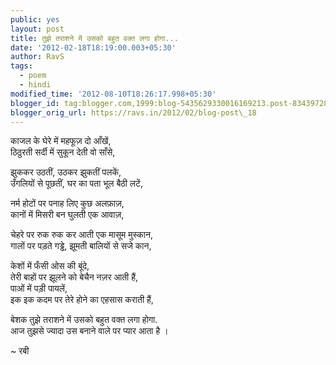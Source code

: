 ```yaml
---
public: yes
layout: post
title: तुझे तराशने में उसको बहुत वक्त लगा होगा...
date: '2012-02-18T18:19:00.003+05:30'
author: RavS
tags:
  - poem 
  - hindi
modified_time: '2012-08-10T18:26:17.998+05:30'
blogger_id: tag:blogger.com,1999:blog-5435629330016169213.post-8343972882122406200
blogger_orig_url: https://ravs.in/2012/02/blog-post\_18
---
```


काजल के घेरे में महफूज़ दो आँखें,  
ठिठुरती सर्दी में सुकून देती वो साँसे,

झुककर उठतीं, उठकर झुकतीं पलकें,  
उँगलियों से पूछतीं, घर का पता भूल बैठी लटें,

नर्म होटों पर पनाह लिए कुछ अलफ़ाज़,  
कानों में मिसरी बन घुलती एक आवाज़,

चेहरे पर रुक रुक कर आती एक मासूम मुस्कान,  
गालों पर पड़ते गड्ढे, झूमती बालियों से सजे कान,

केशों में फँसी ओस की बूंदे,   
तेरी बाहों पर झूलने को बेचैन नज़र आती हैं,  
पाओं में पड़ी पायलें,   
इक इक कदम पर तेरे होने का एहसास कराती हैं,

बेशक तुझे तराशने में उसको बहुत वक्त लगा होगा.  
आज तुझसे ज्यादा उस बनाने वाले पर प्यार आता है । 

~ रबी 
